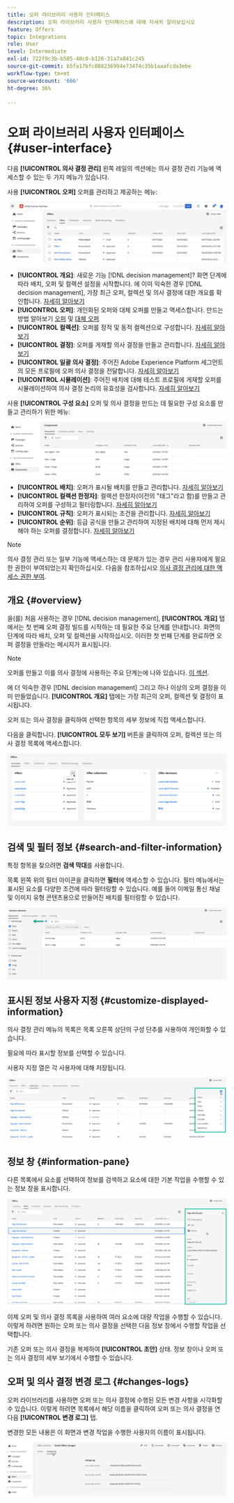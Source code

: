 ```yaml
---
title: 오퍼 라이브러리 사용자 인터페이스
description: 오퍼 라이브러리 사용자 인터페이스에 대해 자세히 알아보십시오
feature: Offers
topic: Integrations
role: User
level: Intermediate
exl-id: 722f9c3b-b505-48c0-b126-31a7a841c245
source-git-commit: b5fa17bfc888236994e73474c35b1aaafcda3ebe
workflow-type: tm+mt
source-wordcount: '666'
ht-degree: 36%

---
```


# 오퍼 라이브러리 사용자 인터페이스 {#user-interface}

다음 **[!UICONTROL 의사 결정 관리]** 왼쪽 레일의 섹션에는 의사 결정 관리 기능에 액세스할 수 있는 두 가지 메뉴가 있습니다.

사용 **[!UICONTROL 오퍼]** 오퍼를 관리하고 제공하는 메뉴:


![](../assets/offers_menu.png)

* **[!UICONTROL 개요]**: 새로운 기능 [!DNL decision management]? 화면 단계에 따라 배치, 오퍼 및 컬렉션 설정을 시작합니다. 에 이미 익숙한 경우 [!DNL decision management], 가장 최근 오퍼, 컬렉션 및 의사 결정에 대한 개요를 확인합니다. [자세히 알아보기](#overview)
* **[!UICONTROL 오퍼]**: 개인화된 오퍼와 대체 오퍼를 만들고 액세스합니다. 만드는 방법 알아보기 [오퍼](../offer-library/creating-personalized-offers.md) 및 [대체 오퍼](../offer-library/creating-fallback-offers.md)
* **[!UICONTROL 컬렉션]**: 오퍼를 정적 및 동적 컬렉션으로 구성합니다. [자세히 알아보기](../offer-library/creating-collections.md)
* **[!UICONTROL 결정]**: 오퍼를 게재할 의사 결정을 만들고 관리합니다. [자세히 알아보기](../offer-activities/create-offer-activities.md)
* **[!UICONTROL 일괄 의사 결정]**: 주어진 Adobe Experience Platform 세그먼트의 모든 프로필에 오퍼 의사 결정을 전달합니다. [자세히 알아보기](../batch-delivery.md)
* **[!UICONTROL 시뮬레이션]**: 주어진 배치에 대해 테스트 프로필에 게재할 오퍼를 시뮬레이션하여 의사 결정 논리의 유효성을 검사합니다. [자세히 알아보기](../offer-activities/simulation.md)

사용 **[!UICONTROL 구성 요소]** 오퍼 및 의사 결정을 만드는 데 필요한 구성 요소를 만들고 관리하기 위한 메뉴:

![](../assets/offer_activities.png)

* **[!UICONTROL 배치]**: 오퍼가 표시될 배치를 만들고 관리합니다. [자세히 알아보기](../offer-library/creating-placements.md)
* **[!UICONTROL 컬렉션 한정자]**: 컬렉션 한정자(이전의 &quot;태그&quot;라고 함)를 만들고 관리하여 오퍼를 구성하고 필터링합니다. [자세히 알아보기](../offer-library/creating-tags.md)
* **[!UICONTROL 규칙]**: 오퍼가 표시되는 조건을 관리합니다. [자세히 알아보기](../offer-library/creating-decision-rules.md)
* **[!UICONTROL 순위]**: 등급 공식을 만들고 관리하여 지정된 배치에 대해 먼저 제시해야 하는 오퍼를 결정합니다. [자세히 알아보기](../ranking/create-ranking-formulas.md)

>[!NOTE]
>
>의사 결정 관리 또는 일부 기능에 액세스하는 데 문제가 있는 경우 관리 사용자에게 필요한 권한이 부여되었는지 확인하십시오. 다음을 참조하십시오 [의사 결정 관리에 대한 액세스 권한 부여](starting-offer-decisioning.md#granting-acess-to-decision-management).

## 개요 {#overview}

을(를) 처음 사용하는 경우 [!DNL decision management], **[!UICONTROL 개요]** 탭에서는 첫 번째 오퍼 결정 빌드를 시작하는 데 필요한 주요 단계를 안내합니다. 화면의 단계에 따라 배치, 오퍼 및 컬렉션을 시작하십시오. 이러한 첫 번째 단계를 완료하면 오퍼 결정을 만들라는 메시지가 표시됩니다.

>[!NOTE]
>
>오퍼를 만들고 이를 의사 결정에 사용하는 주요 단계는에 나와 있습니다. [이 섹션](../offer-library/key-steps.md).

에 더 익숙한 경우 [!DNL decision management] 그리고 하나 이상의 오퍼 결정을 이미 만들었습니다. **[!UICONTROL 개요]** 탭에는 가장 최근의 오퍼, 컬렉션 및 결정이 표시됩니다.

오퍼 또는 의사 결정을 클릭하여 선택한 항목의 세부 정보에 직접 액세스합니다.

다음을 클릭합니다. **[!UICONTROL 모두 보기]** 버튼을 클릭하여 오퍼, 컬렉션 또는 의사 결정 목록에 액세스합니다.

![](../assets/overview_view-all.png)

## 검색 및 필터 정보 {#search-and-filter-information}

특정 항목을 찾으려면 **검색 막대**&#x200B;를 사용합니다.

목록 왼쪽 위의 필터 아이콘을 클릭하면 **필터**&#x200B;에 액세스할 수 있습니다. 필터 메뉴에서는 표시된 요소를 다양한 조건에 따라 필터링할 수 있습니다. 예를 들어 이메일 통신 채널 및 이미지 유형 콘텐츠용으로 만들어진 배치를 필터링할 수 있습니다.

![](../assets/filters.png)

## 표시된 정보 사용자 지정 {#customize-displayed-information}

의사 결정 관리 메뉴의 목록은 목록 오른쪽 상단의 구성 단추를 사용하여 개인화할 수 있습니다.

필요에 따라 표시할 정보를 선택할 수 있습니다.

사용자 지정 열은 각 사용자에 대해 저장됩니다.

![](../assets/columns.png)

## 정보 창 {#information-pane}

다른 목록에서 요소를 선택하여 정보를 검색하고 요소에 대한 기본 작업을 수행할 수 있는 정보 창을 표시합니다.

![](../assets/information-pane.png)

이제 오퍼 및 의사 결정 목록을 사용하여 여러 요소에 대량 작업을 수행할 수 있습니다. 이렇게 하려면 원하는 오퍼 또는 의사 결정을 선택한 다음 정보 창에서 수행할 작업을 선택합니다.

기존 오퍼 또는 의사 결정을 복제하여 **[!UICONTROL 초안]** 상태. 정보 창이나 오퍼 또는 의사 결정의 세부 보기에서 수행할 수 있습니다.

## 오퍼 및 의사 결정 변경 로그 {#changes-logs}

오퍼 라이브러리를 사용하면 오퍼 또는 의사 결정에 수행된 모든 변경 사항을 시각화할 수 있습니다. 이렇게 하려면 목록에서 해당 이름을 클릭하여 오퍼 또는 의사 결정을 연 다음 **[!UICONTROL 변경 로그]** 탭.

변경한 모든 내용은 이 화면과 변경 작업을 수행한 사용자의 이름이 표시됩니다.

![](../assets/change-logs.png)
